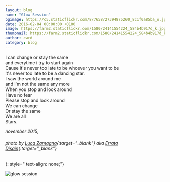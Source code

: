 ```yaml
---
layout: blog
name: "Glow Session"
bgimage: https://c5.staticflickr.com/8/7658/27394875260_8c1f0a85ba_o.jpg
date: 2016-02-04 00:00:00 +0100
image: https://farm2.staticflickr.com/1580/24141554224_584b4b917d_k.jpg
thumbnail: https://farm2.staticflickr.com/1580/24141554224_584b4b917d_k.jpg
author: cwrd
category: blog
---
```


I can change or stay the same  
and everytime i try to start again  
Cause it's never too late to be whoever you want to be  
it's never too late to be a dancing star.  
I saw the world around me  
and i'm not the same any more  
When you stop and look around  
Have no fear  
Please stop and look around  
We can change  
Or stay the same  
We are all  
Stars.

*november 2015,* 
###### photo by [Luca Zamagna](https://www.flickr.com/photos/lucazamagna/){:target="_blank"} aka [Errata Disain](http://erratadisain.tumblr.com/){:target="_blank"}
{: style=" text-align: none;"}


![glow session](https://farm2.staticflickr.com/1580/24141554224_584b4b917d_k.jpg)